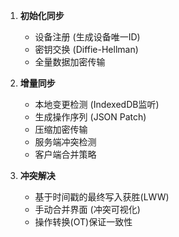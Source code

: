 1. **初始化同步**
   - 设备注册 (生成设备唯一ID)
   - 密钥交换 (Diffie-Hellman)
   - 全量数据加密传输

2. **增量同步**
   - 本地变更检测 (IndexedDB监听)
   - 生成操作序列 (JSON Patch)
   - 压缩加密传输
   - 服务端冲突检测
   - 客户端合并策略

3. **冲突解决**
   - 基于时间戳的最终写入获胜(LWW)
   - 手动合并界面 (冲突可视化)
   - 操作转换(OT)保证一致性
